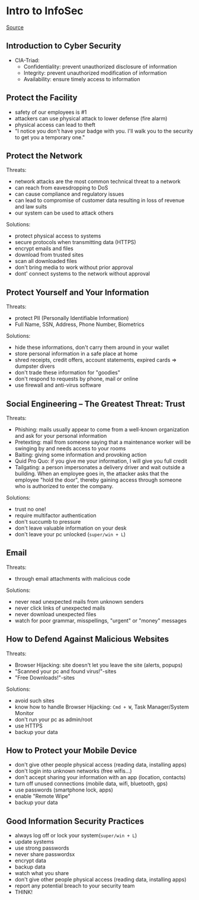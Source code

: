 # Intro to InfoSec

[Source](https://www.cybrary.it/course/intro-to-infosec/)

## Introduction to Cyber Security

- CIA-Triad:
  - Confidentiality: prevent unauthorized disclosure of information
  - Integrity: prevent unauthorized modification of information
  - Availability: ensure timely access to information

## Protect the Facility

- safety of our employees is #1
- attackers can use physical attack to lower defense (fire alarm)
- physical access can lead to theft
- "I notice you don't have your badge with you. I'll walk you to the security to get you a temporary one."

## Protect the Network

Threats:

- network attacks are the most common technical threat to a network
- can reach from eavesdropping to DoS
- can cause compliance and regulatory issues
- can lead to compromise of customer data resulting in loss of revenue and law suits
- our system can be used to attack others

Solutions:

- protect physical access to systems
- secure protocols when transmitting data (HTTPS)
- encrypt emails and files
- download from trusted sites
- scan all downloaded files
- don't bring media to work without prior approval
- dont' connect systems to the network without approval

## Protect Yourself and Your Information

Threats:

- protect PII (Personally Identifiable Information)
- Full Name, SSN, Address, Phone Number, Biometrics

Solutions:

- hide these informations, don't carry them around in your wallet
- store personal information in a safe place at home
- shred receipts, credit offers, account statements, expired cards => dumpster divers
- don't trade these information for "goodies"
- don't respond to requests by phone, mail or online
- use firewall and anti-virus software

## Social Engineering – The Greatest Threat: Trust

Threats:

- Phishing: mails usually appear to come from a well-known organization and ask for your personal information
- Pretexting: mail from someone saying that a maintenance worker will be swinging by and needs access to your rooms
- Baiting: giving some information and provoking action
- Quid Pro Quo: if you give me your information, I will give you full credit
- Tailgating: a person impersonates a delivery driver and wait outside a building. When an employee goes in, the attacker asks that the employee "hold the door", thereby gaining access through someone who is authorized to enter the company.

Solutions:

- trust no one!
- require multifactor authentication
- don't succumb to pressure
- don't leave valuable information on your desk
- don't leave your pc unlocked (`super/win + L`)

## Email

Threats:

- through email attachments with malicious code

Solutions:

- never read unexpected mails from unknown senders
- never click links of unexpected mails
- never download unexpected files
- watch for poor grammar, misspellings, "urgent" or "money" messages

## How to Defend Against Malicious Websites

Threats:

- Browser Hijacking: site doesn't let you leave the site (alerts, popups)
- "Scanned your pc and found virus!"-sites
- "Free Downloads!"-sites

Solutions:

- avoid such sites
- know how to handle Browser Hijacking: `Cmd + W`, Task Manager/System Monitor
- don't run your pc as admin/root
- use HTTPS
- backup your data

## How to Protect your Mobile Device

- don't give other people physical access (reading data, installing apps)
- don't login into unknown networks (free wifis...)
- don't accept sharing your information with an app (location, contacts)
- turn off unused connections (mobile data, wifi, bluetooth, gps)
- use passwords (smartphone lock, apps)
- enable "Remote Wipe"
- backup your data

## Good Information Security Practices

- always log off or lock your system(`super/win + L`)
- update systems
- use strong passwords
- never share passwordsx
- encrypt data
- backup data
- watch what you share
- don't give other people physical access (reading data, installing apps)
- report any potential breach to your security team
- THINK!
